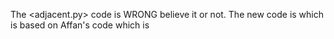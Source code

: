 The <adjacent.py> code is WRONG believe it or not. The new code is <new and improved> which is based on Affan's code which is <Affan Solution>
